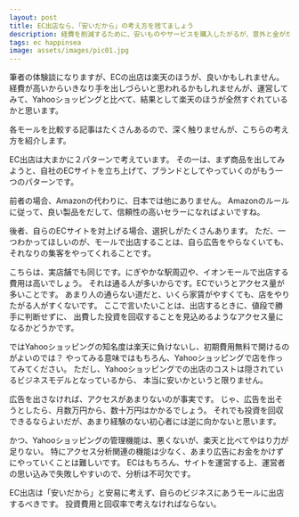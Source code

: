 ```yaml
---
layout: post
title: EC出店なら、「安いだから」の考え方を捨てましょう
description: 経費を削減するために、安いものやサービスを購入したがるが、意外と金がかかる場合は多い
tags: ec happinsea
image: assets/images/pic01.jpg
---
```


筆者の体験談になりますが、ECの出店は楽天のほうが、良いかもしれません。
経費が高いからいきなり手を出しづらいと思われるかもしれませんが、運営してみて、Yahooショッピングと比べて、結果として楽天のほうが全然すぐれているかと思います。

各モールを比較する記事はたくさんあるので、深く触りませんが、こちらの考え方を紹介します。

EC出店は大まかに２パターンで考えています。
その一は、まず商品を出してみようと、自社のECサイトを立ち上げて、ブランドとしてやっていくのがもう一つのパターンです。

前者の場合、Amazonの代わりに、日本では他にありません。
Amazonのルールに従って、良い製品をだして、信頼性の高いセラーになればよいですね。

後者、自らのECサイトを対上げる場合、選択しがたくさんあります。
ただ、一つわかってほしいのが、モールで出店することは、自ら広告をやらなくいても、それなりの集客をやってくれることです。

こちらは、実店舗でも同じです。にぎやかな駅周辺や、イオンモールで出店する費用は高いでしょう。
それは通る人が多いからです。ECでいうとアクセス量が多いことです。
あまり人の通らない道だと、いくら家賃がやすくても、店をやりたがる人がすくないです。
ここで言いたいことは、出店するときに、値段で勝手に判断せずに、
出費した投資を回収することを見込めるようなアクセス量になるかどうかです。

ではYahooショッピングの知名度は楽天に負けないし、初期費用無料で開けるのがよいのでは？
やってみる意味ではもちろん、Yahooショッピングで店を作ってみてください。
ただし、Yahooショッピングでの出店のコストは隠されているビジネスモデルとなっているから、
本当に安いかというと限りません。

広告を出さなければ、アクセスがあまりないのが事実です。
じゃ、広告を出そうとしたら、月数万円から、数十万円はかかるでしょう。
それでも投資を回収できるならよいだが、あまり経験のない初心者には逆に向かないと思います。

かつ、Yahooショッピングの管理機能は、悪くないが、楽天と比べてやはり力が足りない。
特にアクセス分析関連の機能は少なく、あまり広告にお金をかけずにやっていくことは難しいです。
ECはもちろん、サイトを運営する上、運営者の思い込みで失敗しやすいので、分析は不可欠です。

EC出店は「安いだから」と安易に考えず、自らのビジネスにあうモールに出店するべきです。
投資費用と回収率で考えなければならない。
